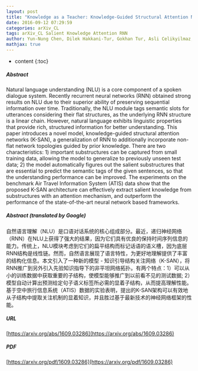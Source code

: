 ```yaml
---
layout: post
title: "Knowledge as a Teacher: Knowledge-Guided Structural Attention Networks"
date: 2016-09-12 07:29:59
categories: arXiv_CL
tags: arXiv_CL Salient Knowledge Attention RNN
author: Yun-Nung Chen, Dilek Hakkani-Tur, Gokhan Tur, Asli Celikyilmaz, Jianfeng Gao, Li Deng
mathjax: true
---
```


* content
{:toc}

##### Abstract
Natural language understanding (NLU) is a core component of a spoken dialogue system. Recently recurrent neural networks (RNN) obtained strong results on NLU due to their superior ability of preserving sequential information over time. Traditionally, the NLU module tags semantic slots for utterances considering their flat structures, as the underlying RNN structure is a linear chain. However, natural language exhibits linguistic properties that provide rich, structured information for better understanding. This paper introduces a novel model, knowledge-guided structural attention networks (K-SAN), a generalization of RNN to additionally incorporate non-flat network topologies guided by prior knowledge. There are two characteristics: 1) important substructures can be captured from small training data, allowing the model to generalize to previously unseen test data; 2) the model automatically figures out the salient substructures that are essential to predict the semantic tags of the given sentences, so that the understanding performance can be improved. The experiments on the benchmark Air Travel Information System (ATIS) data show that the proposed K-SAN architecture can effectively extract salient knowledge from substructures with an attention mechanism, and outperform the performance of the state-of-the-art neural network based frameworks.

##### Abstract (translated by Google)
自然语言理解（NLU）是口语对话系统的核心组成部分。最近，递归神经网络（RNN）在NLU上获得了强大的结果，因为它们具有优良的保持时间序列信息的能力。传统上，NLU模块考虑到它们的扁平结构而标记话语的语义槽，因为底层RNN结构是线性链。然而，自然语言展现了语言特性，为更好地理解提供了丰富的结构化信息。本文引入了一种新的模型 - 知识引导结构关注网络（K-SAN），将RNN推广到另外引入先验知识指导下的非平坦网络拓扑。有两个特点：1）可以从小的训练数据中获取重要的子结构，使模型能够推广到以前看不见的测试数据; 2）模型自动计算出预测给定句子语义标签所必需的显着子结构，从而提高理解性能。基于空中旅行信息系统（ATIS）数据的实验表明，提出的K-SAN架构可以有效地从子结构中提取关注机制的显着知识，并且胜过基于最新技术的神经网络框架的性能。

##### URL
[https://arxiv.org/abs/1609.03286](https://arxiv.org/abs/1609.03286)

##### PDF
[https://arxiv.org/pdf/1609.03286](https://arxiv.org/pdf/1609.03286)

